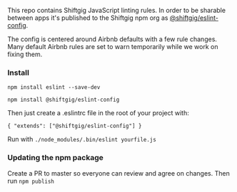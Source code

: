 This repo contains Shiftgig JavaScript linting rules. In order to be sharable between apps it's published to the Shiftgig npm org as [@shiftgig/eslint-config](https://www.npmjs.com/package/@shiftgig/eslint-config).

The config is centered around Airbnb defaults with a few rule changes. Many default Airbnb rules are set to warn temporarily while we work on fixing them.

### Install

`npm install eslint --save-dev`

`npm install @shiftgig/eslint-config`

Then just create a .eslintrc file in the root of your project with:

`{ "extends": ["@shiftgig/eslint-config"] }`

Run with `./node_modules/.bin/eslint yourfile.js`

### Updating the npm package

Create a PR to master so everyone can review and agree on changes. Then run `npm publish`
